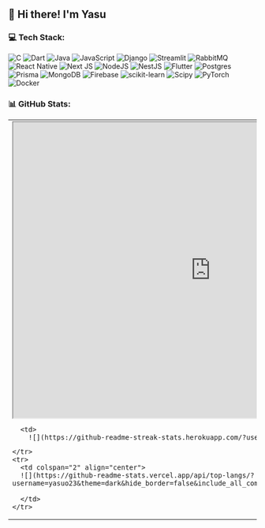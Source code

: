 ## 👋 Hi there! I'm Yasu  

### 💻 Tech Stack:
![C](https://img.shields.io/badge/c-%2300599C.svg?style=for-the-badge&logo=c&logoColor=white) ![Dart](https://img.shields.io/badge/dart-%230175C2.svg?style=for-the-badge&logo=dart&logoColor=white) ![Java](https://img.shields.io/badge/java-%23ED8B00.svg?style=for-the-badge&logo=openjdk&logoColor=white) ![JavaScript](https://img.shields.io/badge/javascript-%23323330.svg?style=for-the-badge&logo=javascript&logoColor=%23F7DF1E) ![Django](https://img.shields.io/badge/django-%23092E20.svg?style=for-the-badge&logo=django&logoColor=white) ![Streamlit](https://img.shields.io/badge/Streamlit-%23FE4B4B.svg?style=for-the-badge&logo=streamlit&logoColor=white) ![RabbitMQ](https://img.shields.io/badge/rabbitmq-FF6600?style=for-the-badge&logo=rabbitmq&logoColor=white) ![React Native](https://img.shields.io/badge/react_native-%2320232a.svg?style=for-the-badge&logo=react&logoColor=%2361DAFB) ![Next JS](https://img.shields.io/badge/Next-black?style=for-the-badge&logo=next.js&logoColor=white) ![NodeJS](https://img.shields.io/badge/node.js-6DA55F?style=for-the-badge&logo=node.js&logoColor=white) ![NestJS](https://img.shields.io/badge/nestjs-%23E0234E.svg?style=for-the-badge&logo=nestjs&logoColor=white) ![Flutter](https://img.shields.io/badge/Flutter-%2302569B.svg?style=for-the-badge&logo=Flutter&logoColor=white) ![Postgres](https://img.shields.io/badge/postgres-%23316192.svg?style=for-the-badge&logo=postgresql&logoColor=white) ![Prisma](https://img.shields.io/badge/Prisma-3982CE?style=for-the-badge&logo=Prisma&logoColor=white) ![MongoDB](https://img.shields.io/badge/MongoDB-%234ea94b.svg?style=for-the-badge&logo=mongodb&logoColor=white) ![Firebase](https://img.shields.io/badge/firebase-a08021?style=for-the-badge&logo=firebase&logoColor=ffcd34) ![scikit-learn](https://img.shields.io/badge/scikit--learn-%23F7931E.svg?style=for-the-badge&logo=scikit-learn&logoColor=white) ![Scipy](https://img.shields.io/badge/SciPy-%230C55A5.svg?style=for-the-badge&logo=scipy&logoColor=%white) ![PyTorch](https://img.shields.io/badge/PyTorch-%23EE4C2C.svg?style=for-the-badge&logo=PyTorch&logoColor=white) ![Docker](https://img.shields.io/badge/docker-%230db7ed.svg?style=for-the-badge&logo=docker&logoColor=white)

### 📊 GitHub Stats:

<div align="center">
  <table>
    <tr>
      <td>
        <iframe src="https://github-readme-streak-stats.herokuapp.com/?user=yasuo23&theme=dark&hide_border=false" width="800" height="600"></iframe>

<!--         <img src="https://github-readme-stats.vercel.app/api?username=yasuo23&theme=dark&hide_border=false&include_all_commits=true&count_private=true"/>
      </td> -->
      <td>
        ![](https://github-readme-streak-stats.herokuapp.com/?user=yasuo23&theme=dark&hide_border=false)
<!--         <img src="https://github-readme-streak-stats.herokuapp.com/?user=yasuo23&theme=dark&hide_border=false"/>
      </td> -->
    </tr>
    <tr>
      <td colspan="2" align="center">
      ![](https://github-readme-stats.vercel.app/api/top-langs/?username=yasuo23&theme=dark&hide_border=false&include_all_commits=false&count_private=false&layout=compact)
        
      </td>
    </tr>
  </table>
</div>
